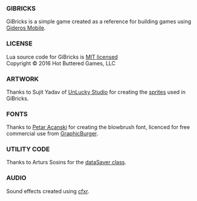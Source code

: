 ### GIBRICKS

GiBricks is a simple game created as a reference for building games using [Gideros Mobile](http://giderosmobile.com).

### LICENSE

Lua source code for GiBricks is [MIT licensed](www.opensource.org/licenses/mit-license.php)  
Copyright &copy; 2016 Hot Buttered Games, LLC

### ARTWORK

Thanks to Sujit Yadav of [UnLucky Studio](http://unluckystudio.com) for creating the [sprites](http://unluckystudio.com/game-art-giveaway-6-breakout-sprites-pack/) used in GiBricks.

### FONTS

Thanks to [Petar Acanski](https://dribbble.com/thizizraz) for creating the blowbrush font, licenced for free commercial use from [GraphicBurger](http://graphicburger.com).

### UTILITY CODE

Thanks to Arturs Sosins for the [dataSaver class](https://github.com/ar2rsawseen/dataSaver.git).

### AUDIO

Sound effects created using [cfxr](http://thirdcog.eu/apps/cfxr).
